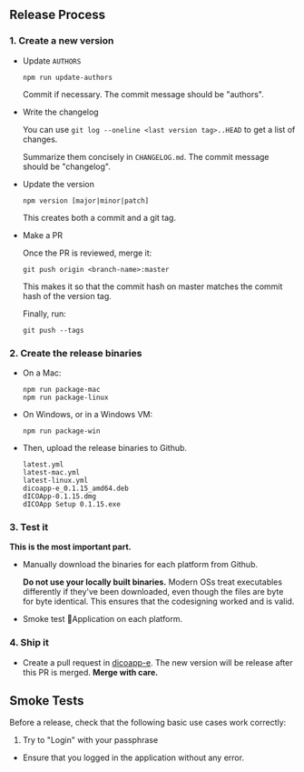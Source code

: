 ## Release Process

### 1. Create a new version

- Update `AUTHORS`

  ```
  npm run update-authors
  ```

  Commit if necessary. The commit message should be "authors".

- Write the changelog

  You can use `git log --oneline <last version tag>..HEAD` to get a list of changes.

  Summarize them concisely in `CHANGELOG.md`. The commit message should be "changelog".

- Update the version

  ```
  npm version [major|minor|patch]
  ```

  This creates both a commit and a git tag.

- Make a PR

  Once the PR is reviewed, merge it:

  ```
  git push origin <branch-name>:master
  ```

  This makes it so that the commit hash on master matches the commit hash of the version tag.

  Finally, run:

  ```
  git push --tags
  ```

### 2. Create the release binaries

- On a Mac:

  ```
  npm run package-mac
  npm run package-linux
  ```

- On Windows, or in a Windows VM:

  ```
  npm run package-win
  ```

- Then, upload the release binaries to Github.

  ```
  latest.yml
  latest-mac.yml
  latest-linux.yml
  dicoapp-e_0.1.15_amd64.deb
  dICOApp-0.1.15.dmg
  dICOApp Setup 0.1.15.exe
  ```

### 3. Test it

**This is the most important part.**

- Manually download the binaries for each platform from Github.

  **Do not use your locally built binaries.** Modern OSs treat executables differently if they've
  been downloaded, even though the files are byte for byte identical. This ensures that the
  codesigning worked and is valid.

- Smoke test Application on each platform.

### 4. Ship it

- Create a pull request in [dicoapp-e](https://github.com/particle4dev/dicoapp-e/). The new version will be release after this PR is merged. **Merge with care.**

## Smoke Tests

Before a release, check that the following basic use cases work correctly:

1. Try to "Login" with your passphrase

- Ensure that you logged in the application without any error.
